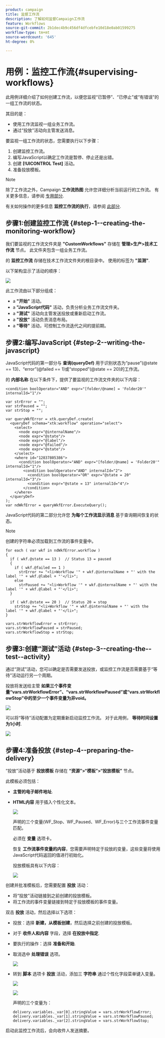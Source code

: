 ```yaml
---
product: campaign
title: 监督工作流
description: 了解如何监督Campaign工作流
feature: Workflows
source-git-commit: 2b1dec4b9c456df4dfcebfe10d18e0ab01599275
workflow-type: tm+mt
source-wordcount: '645'
ht-degree: 0%

---
```


# 用例：监控工作流{#supervising-workflows}

此用例详细介绍了如何创建工作流，以便您监视“已暂停”、“已停止”或“有错误”的一组工作流的状态。

其目的是：

* 使用工作流监视一组业务工作流。
* 通过“投放”活动向主管发送消息。

要监视一组工作流的状态，您需要执行以下步骤：

1. 创建监控工作流。
1. 编写JavaScript以确定工作流是暂停、停止还是出错。
1. 创建 **[!UICONTROL Test]** 活动。
1. 准备投放模板。

>[!NOTE]
>
>除了工作流之外，Campaign **工作流热图** 允许您详细分析当前运行的工作流。 有关更多信息，请参阅 [专用部分](heatmap.md).
>
>有关如何操作的更多信息 **监控工作流的执行**，请参阅 [此部分](monitor-workflow-execution.md).

## 步骤1:创建监控工作流 {#step-1--creating-the-monitoring-workflow}

我们要监视的工作流文件夹是 **&quot;CustomWorkflows&quot;** 存储在 **管理>生产>技术工作流** 节点。 此文件夹包含一组业务工作流。

的 **监控工作流** 存储在技术工作流文件夹的根目录中。 使用的标签为 **&quot;监测&quot;**.

以下架构显示了活动的顺序：

![](assets/uc_monitoring_workflow_overview.png)

此工作流由以下部分组成：

* a **&quot;开始&quot;** 活动。
* a **&quot;JavaScript代码&quot;** 活动，负责分析业务工作流文件夹。
* a **&quot;测试&quot;** 活动向主管发送投放或重新启动工作流。
* a **&quot;投放&quot;** 活动负责消息布局。
* a **&quot;等待&quot;** 活动，可控制工作流迭代之间的提前期。

## 步骤2:编写JavaScript {#step-2--writing-the-javascript}

JavaScript代码的第一部分与 **查询(queryDef)** 用于识别状态为“pause”(@state == 13)、“error”(@failed == 1)或“stopped”(@state == 20)的工作流。

的 **内部名称** 在以下条件下，提供了要监视的工作流文件夹的以下内容：

```
<condition boolOperator="AND" expr="[folder/@name] = 'Folder20'" internalId="1"/>
```

```
var strError = "";
var strPaused = "";
var strStop = "";

var queryWkfError = xtk.queryDef.create(
  <queryDef schema="xtk:workflow" operation="select">
    <select>
      <node expr="@internalName"/>
      <node expr="@state"/>
      <node expr="@label"/>
      <node expr="@failed"/>
      <node expr="@state"/>   
    </select>
    <where id="12837805386">
      <condition boolOperator="AND" expr="[folder/@name] = 'Folder20'" internalId="1"/>
        <condition boolOperator="AND" internalId="2">
          <condition boolOperator="OR" expr="@state = 20" internalId="3"/>
          <condition expr="@state = 13" internalId="4"/>
        </condition>  
    </where>
  </queryDef>
);
var ndWkfError = queryWkfError.ExecuteQuery(); 
```

JavaScript代码的第二部分允许您 **为每个工作流显示消息** 基于查询期间恢复的状态。

>[!NOTE]
>
>创建的字符串必须加载到工作流的事件变量中。

```
for each ( var wkf in ndWkfError.workflow ) 
{
  if ( wkf.@state == 13 )  // Status 13 = paused
  {
    if ( wkf.@failed == 1 )
      strError += "<li>Workflow '" + wkf.@internalName + "' with the label '" + wkf.@label + "'</li>";
    else
      strPaused += "<li>Workflow '" + wkf.@internalName + "' with the label '" + wkf.@label + "'</li>";
  }
  
  if ( wkf.@state == 20 )  // Status 20 = stop
    strStop += "<li>Workflow '" + wkf.@internalName + "' with the label '" + wkf.@label + "'</li>";
}

vars.strWorkflowError = strError;
vars.strWorkflowPaused = strPaused;
vars.strWorkflowStop = strStop;
```

## 步骤3:创建“测试”活动 {#step-3--creating-the--test--activity}

通过“测试”活动，您可以确定是否需要发送投放，或监控工作流是否需要基于“等待”活动运行另一个周期。

投放将发送给主管 **如果三个事件变量“vars.strWorkflowError”、“vars.strWorkflowPaused”或“vars.strWorkflowStop”中的至少一个事件变量为非void。**

![](assets/uc_monitoring_workflow_test.png)

可以将“等待”活动配置为定期重新启动监控工作流。 对于此用例， **等待时间设置为1小时**.

![](assets/uc_monitoring_workflow_attente.png)

## 步骤4:准备投放 {#step-4--preparing-the-delivery}

“投放”活动基于 **投放模板** 存储在 **“资源”>“模板”>“投放模板”** 节点。

此模板必须包括：

* **主管的电子邮件地址**.
* **HTML内容** 用于插入个性化文本。

   ![](assets/uc_monitoring_workflow_variables_diffusion.png)

   声明的三个变量(WF_Stop、WF_Paused、WF_Error)与三个工作流事件变量匹配。

   必须在 **变量** 选项卡。

   恢复 **工作流事件变量的内容**，您需要声明特定于投放的变量，这些变量将使用JavaScript代码返回的值进行初始化。

   投放模板具有以下内容：

   ![](assets/uc_monitoring_workflow_model_diffusion.png)

创建并批准模板后，您需要配置 **投放** 活动：

* 将“投放”活动链接到之前创建的投放模板。
* 将工作流的事件变量链接到特定于投放模板的事件变量。

双击 **投放** 活动，然后选择以下选项：

* 投放：选择 **新建，从模板创建**，然后选择之前创建的投放模板。
* 对于 **收件人和内容** 字段，选择 **在投放中指定**.
* 要执行的操作：选择 **准备和开始**.
* 取消选中 **处理错误** 选项。

   ![](assets/uc_monitoring_workflow_optionmodel.png)

* 转到 **脚本** 选项卡 **投放** 活动，添加三 **字符串** 通过个性化字段菜单键入变量。

   ![](assets/uc_monitoring_workflow_selectlinkvariables.png)

   ![](assets/uc_monitoring_workflow_linkvariables.png)

   声明的三个变量为：

   ```
   delivery.variables._var[0].stringValue = vars.strWorkflowError;
   delivery.variables._var[1].stringValue = vars.strWorkflowPaused;
   delivery.variables._var[2].stringValue = vars.strWorkflowStop; 
   ```

启动此监控工作流后，会向收件人发送摘要。

